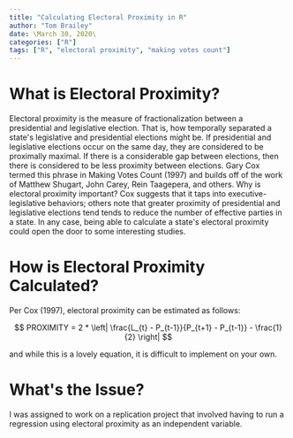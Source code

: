 ```yaml
---
title: "Calculating Electoral Proximity in R"
author: "Tom Brailey"
date: \March 30, 2020\
categories: ["R"]
tags: ["R", "electoral proximity", "making votes count"]
---
```




# What is Electoral Proximity?

Electoral proximity is the measure of fractionalization between a presidential and legislative election. That is, how temporally separated a state's legislative and presidential elections might be. If presidential and legislative elections occur on the same day, they are considered to be proximally maximal. If there is a considerable gap between elections, then there is considered to be less proximity between elections. Gary Cox termed this phrase in Making Votes Count (1997) and builds off of the work of Matthew Shugart, John Carey, Rein Taagepera, and others. Why is electoral proximity important? Cox suggests that it taps into executive-legislative behaviors; others note that greater proximity of presidential and legislative elections tend tends to reduce the number of effective parties in a state. In any case, being able to calculate a state's electoral proximity could open the door to some interesting studies. 

# How is Electoral Proximity Calculated? 

Per Cox (1997), electoral proximity can be estimated as follows: 

$$ PROXIMITY = 2 * \left| \frac{L_{t} - P_{t-1}}{P_{t+1} - P_{t-1}} - \frac{1}{2} \right|  $$

and while this is a lovely equation, it is difficult to implement on your own. 

# What's the Issue? 

I was assigned to work on a replication project that involved having to run a regression using electoral proximity as an independent variable.
